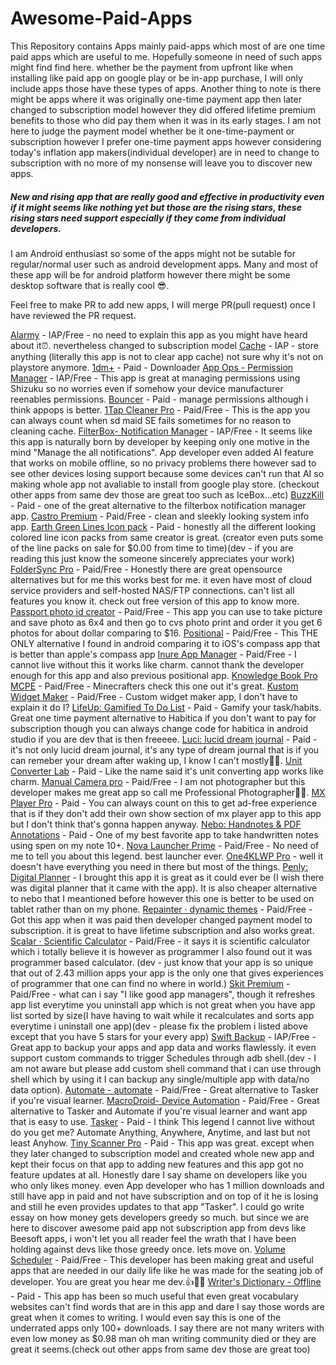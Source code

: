 # Awesome-Paid-Apps
This Repository contains Apps mainly paid-apps which most of are one time paid apps which are useful to me. Hopefully someone in need of such apps might find find here. whether be the payment from upfront like when installing like paid app on google play or be in-app purchase, I will only include apps those have these types of apps. Another thing to note is there might be apps where it was originally one-time payment app then later changed to subscription model however they did offered lifetime premium benefits to those who did pay them when it was in its early stages. I am not here to judge the payment model whether be it one-time-payment or subscription however I prefer one-time payment apps however considering today's inflation app makers(individual developer) are in need to change to subscription with no more of my nonsense will leave you to discover new apps.

##### New and rising app that are really good and effective in productivity even if it might seems like nothing yet but those are the rising stars, these rising stars need support especially if they come from individual developers. 

I am Android enthusiast so some of the apps might not be sutable for regular/normal user such as android development apps.
Many and most of these app will be for android platform however there might be some desktop software that is really cool 😎. 

Feel free to make PR to add new apps, I will merge PR(pull request) once I have reviewed the PR request.

[Alarmy](https://play.google.com/store/apps/details?id=droom.sleepIfUCan) - IAP/Free - no need to explain this app as you might have heard about it⏰. nevertheless changed to subscription model
[Cache](https://play.google.com/store/apps/details?id=tik.in.ptimn) - IAP - store anything (literally this app is not to clear app cache) not sure why it's not on playstore anymore.
[1dm+](https://play.google.com/store/apps/details?id=idm.internet.download.manager.plus) - Paid - Downloader
[App Ops - Permission Manager](https://play.google.com/store/apps/details?id=rikka.appops) - IAP/Free - This app is great at managing permissions using Shizuku so no worries even if somehow your device manufacturer reenables permissions.
[Bouncer](https://play.google.com/store/apps/details?id=com.samruston.permission) - Paid - manage permissions although i think appops is better.
[1Tap Cleaner Pro](https://play.google.com/store/apps/details?id=com.a0soft.gphone.acc.pro) - Paid/Free - This is the app you can always count when sd maid SE fails sometimes for no reason to cleaning cache.
[FilterBox- Notification Manager](https://play.google.com/store/apps/details?id=com.catchingnow.np) - IAP/Free - It seems like this app is naturally born by developer by keeping only one motive in the mind "Manage the all notifications". App developer even added AI feature that works on mobile offline, so no privacy problems there however sad to see other devices losing support because some devices can't run that AI so making whole app not avaliable to install from google play store. (checkout other apps from same dev those are great too such as IceBox...etc)
[BuzzKill](https://play.google.com/store/apps/details?id=com.samruston.buzzkill) - Paid - one of the great alternative to the filterbox notification manager app.
[Castro Premium](https://play.google.com/store/apps/details?id=com.itemstudio.castro.pro) - Paid/Free - clean and sleekly looking system info app.
[Earth Green Lines Icon pack](https://play.google.com/store/apps/details?id=com.panotogomo.lbearth) - Paid - honestly all the different looking colored line icon packs from same creator is great. (creator even puts some of the line packs on sale for $0.00 from time to time)(dev - if you are reading this just know the someone sincerely appreciates your work)
[FolderSync Pro](https://play.google.com/store/apps/details?id=dk.tacit.android.foldersync.full) - Paid/Free - Honestly there are great opensource alternatives but for me this works best for me. it even have most of cloud service providers and self-hosted NAS/FTP connections. can't list all features you know it. check out free version of this app to know more.
[Passport photo id creator](https://play.google.com/store/apps/details?id=idphoto.passport.portrait.pro) - Paid/Free - This app you can use to take picture and save photo as 6x4 and then go to cvs photo print and order it you get 6 photos for about dollar comparing to $16. 
[Positional](https://play.google.com/store/apps/details?id=app.simple.positional) - Paid/Free - This THE ONLY alternative I found in android comparing it to iOS's compass app that is better than apple's compass app
[Inure App Manager](https://play.google.com/store/apps/details?id=app.simple.inure.play) - Paid/Free - I cannot live without this it works like charm. cannot thank the developer enough for this app and also previous positional app.
[Knowledge Book Pro MCPE](https://play.google.com/store/apps/details?id=com.astler.knowlegebook_paid) - Paid/Free - Minecrafters check this one out it's great.
[Kustom Widget Maker](https://play.google.com/store/apps/details?id=org.kustom.widget) -  Paid/Free - Custom widget maker app, I don't have to explain it do I?
[LifeUp: Gamified To Do List](https://play.google.com/store/apps/details?id=net.sarasarasa.lifeup) - Paid - Gamify your task/habits. Great one time payment alternative to Habitica if you don't want to pay for subscription though you can always change code for habitica in android studio if you are dev that is then freeeee.
[Luci: lucid dream journal](https://play.google.com/store/apps/details?id=com.samruston.luci) - Paid - it's not only lucid dream journal, it's any type of dream journal that is if you can remeber your dream after waking up, I know I can't mostly🤣🤣. 
[Unit Converter Lab](https://play.google.com/store/apps/details?id=com.samruston.converter) - Paid - Like the name said it's unit converting app works like charm.
[Manual Camera pro](https://play.google.com/store/apps/details?id=com.lensesdev.manual.camera.pro) - Paid/Free - I am not photographer but this developer makes me great app so call me Professional Photographer🤣🤣.
[MX Player Pro](https://play.google.com/store/apps/details?id=com.mxtech.videoplayer.pro) - Paid - You can always count on this to get ad-free experience that is if they don't add their own show section of mx player app to this app but I don't think that's gonna happen anyway.
[Nebo: Handnotes & PDF Annotations](https://play.google.com/store/apps/details?id=com.myscript.nebo) - Paid - One of my best favorite app to take handwritten notes using spen on my note 10+.
[Nova Launcher Prime](https://play.google.com/store/apps/details?id=com.teslacoilsw.launcher.prime) - Paid/Free - No need of me to tell you about this legend. best launcher ever.
[One4KLWP Pro](https://play.google.com/store/apps/details?id=cs14.pixelperfect.kwgtwidget.one4klwppro) - well it doesn't have everything you need in there but most of the things.
[Penly: Digital Planner](https://play.google.com/store/apps/details?id=com.penly.penly) - I brought this app it is great as it could ever be (I wish there was digital planner that it came with the app). It is also cheaper alternative to nebo that I meantioned before however this one is better to be used on tablet rather than on my phone.
[Repainter · dynamic themes](https://play.google.com/store/apps/details?id=dev.kdrag0n.dyntheme) - Paid/Free - Got this app when it was paid then developer changed payment model to subscription. it is great to have lifetime subscription and also works great.
[Scalar · Scientific Calculator](https://play.google.com/store/apps/details?id=org.mathparser.scalar.pro) - Paid/Free - it says it is scientific calculator which i totally believe it is however as programmer I also found out it was programmer based calculator. (dev - just know that your app is so unique that out of 2.43 million apps your app is the only one that gives experiences of programmer that one can find no where in world.)
[Skit Premium](https://play.google.com/store/apps/details?id=com.pavelrekun.skit.premium) - Paid/Free - what can i say "I like good app managers", though it refreshes app list everytime you uninstall app which is not great when you have app list sorted by size(I have having to wait while it recalculates and sorts app everytime i uninstall one app)(dev - please fix the problem i listed above except that you have 5 stars for your every app)
[Swift Backup](https://play.google.com/store/apps/details?id=org.swiftapps.swiftbackup) - IAP/Free - Great app to backup your apps and app data and works flawlessly. it even support custom commands to trigger Schedules through adb shell.(dev - I am not aware but please add custom shell command that i can use through shell which by using it I can backup any single/multiple app with data/no data option).
[Automate - automate](https://play.google.com/store/apps/details?id=com.llamalab.automate) - Paid/Free - Great alternative to Tasker if you're visual learner.
[MacroDroid- Device Automation](https://play.google.com/store/apps/details?id=com.arlosoft.macrodroid) - Paid/Free - Great alternative to Tasker and Automate if you're visual learner and want app that is easy to use.
[Tasker](https://play.google.com/store/apps/details?id=net.dinglisch.android.taskerm) - Paid - I think This legend I cannot live without do you get me? Automate Anything, Anywhere, Anytime, and last but not least Anyhow. 
[Tiny Scanner Pro](https://play.google.com/store/apps/details?id=com.appxy.tinyscan) - Paid - This app was great. except when they later changed to subscription model and created whole new app and kept their focus on that app to adding new features and this app got no feature updates at all. Honestly dare I say shame on developers like you who only likes money. even App developer who has 1 million downloads and still have app in paid and not have subscription and on top of it he is losing and still he even provides updates to that app "Tasker". I could go write essay on how money gets developers greedy so much. but since we are here to discover awesome paid app not subscription app from devs like Beesoft apps, i won't let you all reader feel the wrath that I have been holding against devs like those greedy once. lets move on.
[Volume Scheduler](https://play.google.com/store/apps/details?id=com.bhanu.volumeschedulerpro) - Paid/Free - This developer has been making great and useful apps that are needed in our daily life like he was made for the seating job of developer. You are great you hear me dev.👍🧑‍💻
[Writer's Dictionary - Offline](https://play.google.com/store/apps/details?id=com.bewtechnologies.writersdictionary) - Paid - This app has been so much useful that even great vocabulary websites can't find words that are in this app and dare I say those words are great when it comes to writing. I would even say this is one of the underrated apps only 100+ downloads. I say there are not many writers with even low money as $0.98 man oh man writing community died or they are great it seems.(check out other apps from same dev those are great too)
